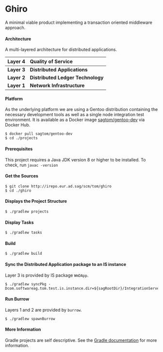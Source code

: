 # Ghiro
A minimal viable product implementing a transaction oriented middleware approach.

#### Architecture
A multi-layered architecture for distributed applications.

|Layer 4|Quality of Service|
|------:|:-----------------|
|**Layer 3**|**Distributed Applications**|
|**Layer 2**|**Distributed Ledger Technology**|
|**Layer 1**|**Network Infrastructure**|

#### Platform
As the underlying platform we are using a Gentoo distribution containing the necessary development tools as well as a single
node integration test environment. It is available as a Docker image [sagtom/gentoo-dev](https://hub.docker.com/r/sagtom/gentoo-dev)
via Docker Hub.
````
$ docker pull sagtom/gentoo-dev
$ cd ./projects
````

#### Prerequisites
This project requires a Java JDK version 8 or higher to be installed.
To check, run `javac -version`

#### Get the Sources
```
$ git clone http://irepo.eur.ad.sag/scm/tom/ghiro
$ cd ./ghiro
```

#### Displays the Project Structure
```
$ ./gradlew projects
```

#### Display Tasks
```
$ ./gradlew tasks
```

#### Build
```
$ ./gradlew build
```

#### Sync the Distributed Application package to an IS instance
Layer 3 is provided by IS package `WmDApp`.
```
$ ./gradlew syncPkg -Dcom.softwareag.tom.test.is.instance.dir=${sagRootDir}/IntegrationServer/instances/default
```

#### Run Burrow
Layers 1 and 2 are provided by `burrow`.
```
$ ./gradlew spawnBurrow
```

#### More Information
Gradle projects are self descriptive. See the [Gradle documentation](https://gradle.org/docs) for more information.
